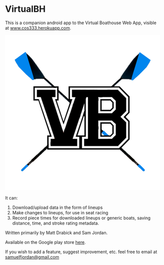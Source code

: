 VirtualBH
=========

This is a companion android app to the Virtual Boathouse Web App, visible at www.cos333.herokuapp.com. 

![](VB_logo.png)

It can: 

1. Download/upload data in the form of lineups
2. Make changes to lineups, for use in seat racing
3. Record piece times for downloaded lineups or generic boats, saving distance, time, and stroke rating metadata.

Written primarily by Matt Drabick and Sam Jordan.

Available on the Google play store [here](http://play.google.com/store/apps/details?id=com.vbh.virtualboathouse).

If you wish to add a feature, suggest improvement, etc. feel free to email at samuelfjordan@gmail.com

